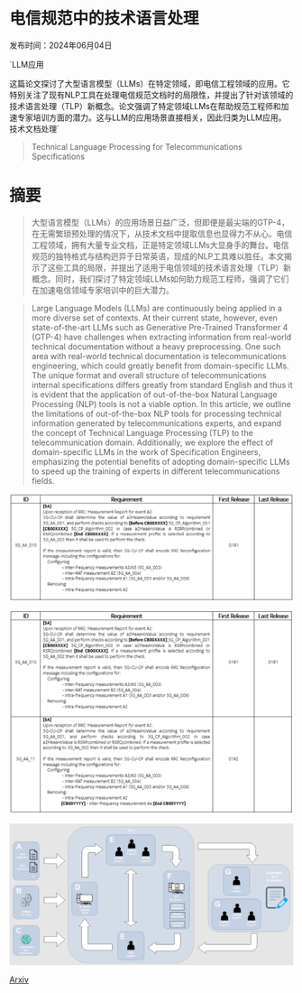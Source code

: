 # 电信规范中的技术语言处理

发布时间：2024年06月04日

`LLM应用

这篇论文探讨了大型语言模型（LLMs）在特定领域，即电信工程领域的应用。它特别关注了现有NLP工具在处理电信规范文档时的局限性，并提出了针对该领域的技术语言处理（TLP）新概念。论文强调了特定领域LLMs在帮助规范工程师和加速专家培训方面的潜力。这与LLM的应用场景直接相关，因此归类为LLM应用。` `技术文档处理`

> Technical Language Processing for Telecommunications Specifications

# 摘要

> 大型语言模型（LLMs）的应用场景日益广泛，但即便是最尖端的GTP-4，在无需繁琐预处理的情况下，从技术文档中提取信息也显得力不从心。电信工程领域，拥有大量专业文档，正是特定领域LLMs大显身手的舞台。电信规范的独特格式与结构迥异于日常英语，现成的NLP工具难以胜任。本文揭示了这些工具的局限，并提出了适用于电信领域的技术语言处理（TLP）新概念。同时，我们探讨了特定领域LLMs如何助力规范工程师，强调了它们在加速电信领域专家培训中的巨大潜力。

> Large Language Models (LLMs) are continuously being applied in a more diverse set of contexts. At their current state, however, even state-of-the-art LLMs such as Generative Pre-Trained Transformer 4 (GTP-4) have challenges when extracting information from real-world technical documentation without a heavy preprocessing. One such area with real-world technical documentation is telecommunications engineering, which could greatly benefit from domain-specific LLMs. The unique format and overall structure of telecommunications internal specifications differs greatly from standard English and thus it is evident that the application of out-of-the-box Natural Language Processing (NLP) tools is not a viable option. In this article, we outline the limitations of out-of-the-box NLP tools for processing technical information generated by telecommunications experts, and expand the concept of Technical Language Processing (TLP) to the telecommunication domain. Additionally, we explore the effect of domain-specific LLMs in the work of Specification Engineers, emphasizing the potential benefits of adopting domain-specific LLMs to speed up the training of experts in different telecommunications fields.

![电信规范中的技术语言处理](../../../paper_images/2406.02325/x1.png)

![电信规范中的技术语言处理](../../../paper_images/2406.02325/x2.png)

![电信规范中的技术语言处理](../../../paper_images/2406.02325/x3.png)

[Arxiv](https://arxiv.org/abs/2406.02325)